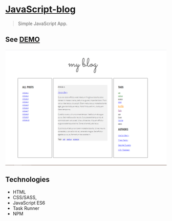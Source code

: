 
# [JavaScript-blog](https://edyta2801.github.io/javascript-blog/)
> Simple JavaScript App.


## See [DEMO](https://edyta2801.github.io/javascript-blog/)

![Example screenshot](./images/screenshot_1.png)

## Technologies
* HTML
* CSS/SASS,
* JavaScript ES6
* Task Runner
* NPM
